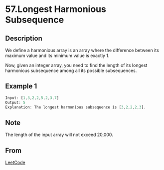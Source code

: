 # 57.Longest Harmonious Subsequence

## Description

We define a harmonious array is an array where the difference between its maximum value and its minimum value is exactly 1.

Now, given an integer array, you need to find the length of its longest harmonious subsequence among all its possible subsequences.

## Example 1

```javascript
Input: [1,3,2,2,5,2,3,7]
Output: 5
Explanation: The longest harmonious subsequence is [3,2,2,2,3].
```

## Note

The length of the input array will not exceed 20,000.

## From

[LeetCode](https://leetcode.com/problems/longest-harmonious-subsequence)
